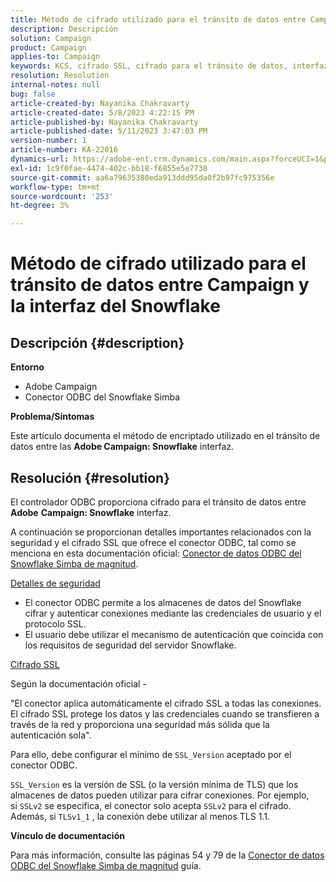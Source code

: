 ```yaml
---
title: Método de cifrado utilizado para el tránsito de datos entre Campaign y la interfaz del Snowflake
description: Descripción
solution: Campaign
product: Campaign
applies-to: Campaign
keywords: KCS, cifrado SSL, cifrado para el tránsito de datos, interfaz snowflake de Campaign, controlador ODBC
resolution: Resolution
internal-notes: null
bug: false
article-created-by: Nayanika Chakravarty
article-created-date: 5/8/2023 4:22:15 PM
article-published-by: Nayanika Chakravarty
article-published-date: 5/11/2023 3:47:03 PM
version-number: 1
article-number: KA-22016
dynamics-url: https://adobe-ent.crm.dynamics.com/main.aspx?forceUCI=1&pagetype=entityrecord&etn=knowledgearticle&id=779bd679-bced-ed11-8849-6045bd006239
exl-id: 1c9f0fae-4474-402c-bb18-f6855e5e7738
source-git-commit: aa6a79635380eda913ddd95da0f2b97fc975356e
workflow-type: tm+mt
source-wordcount: '253'
ht-degree: 3%

---
```


# Método de cifrado utilizado para el tránsito de datos entre Campaign y la interfaz del Snowflake

## Descripción {#description}


<b>Entorno</b>

- Adobe Campaign
- Conector ODBC del Snowflake Simba


<b>Problema/Síntomas</b>

Este artículo documenta el método de encriptado utilizado en el tránsito de datos entre las <b>Adobe Campaign: Snowflake</b> interfaz.


## Resolución {#resolution}


El controlador ODBC proporciona cifrado para el tránsito de datos entre <b>Adobe</b> <b>Campaign: Snowflake</b> interfaz.

A continuación se proporcionan detalles importantes relacionados con la seguridad y el cifrado SSL que ofrece el conector ODBC, tal como se menciona en esta documentación oficial: [Conector de datos ODBC del Snowflake Simba de magnitud](https://docs.posit.co/drivers/1.8.0/pdf/Simba%20Snowflake%20ODBC%20Connector%20Install%20and%20Configuration%20Guide.pdf).

<u>Detalles de seguridad</u>

- El conector ODBC permite a los almacenes de datos del Snowflake cifrar y autenticar conexiones mediante las credenciales de usuario y el protocolo SSL.
- El usuario debe utilizar el mecanismo de autenticación que coincida con los requisitos de seguridad del servidor Snowflake.


<u>Cifrado SSL</u>

Según la documentación oficial -

&quot;El conector aplica automáticamente el cifrado SSL a todas las conexiones. El cifrado SSL protege los datos y las credenciales cuando se transfieren a través de la red y proporciona una seguridad más sólida que la autenticación sola&quot;.

Para ello, debe configurar el mínimo de `SSL_Version` aceptado por el conector ODBC.

`SSL_Version` es la versión de SSL (o la versión mínima de TLS) que los almacenes de datos pueden utilizar para cifrar conexiones. Por ejemplo, si `SSLv2` se especifica, el conector solo acepta `SSLv2` para el cifrado. Además, si `TLSv1_1` , la conexión debe utilizar al menos TLS 1.1.

<b>Vínculo de documentación</b>

Para más información, consulte las páginas 54 y 79 de la [Conector de datos ODBC del Snowflake Simba de magnitud](https://docs.posit.co/drivers/1.8.0/pdf/Simba%20Snowflake%20ODBC%20Connector%20Install%20and%20Configuration%20Guide.pdf) guía.
